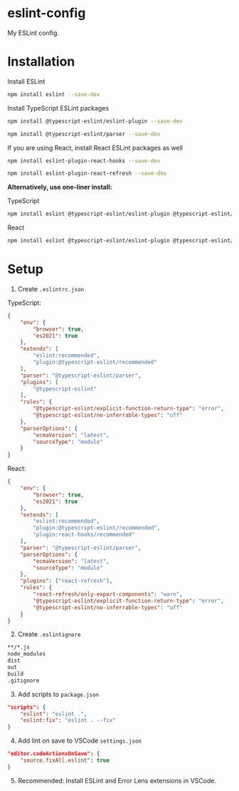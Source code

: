 # eslint-config

My ESLint config.

# Installation

Install ESLint 

```bash
npm install eslint --save-dev
```

Install TypeScript ESLint packages

```bash
npm install @typescript-eslint/eslint-plugin --save-dev

npm install @typescript-eslint/parser --save-dev
```

If you are using React, install React ESLint packages as well

```bash
npm install eslint-plugin-react-hooks --save-dev

npm install eslint-plugin-react-refresh --save-dev
```


**Alternatively, use one-liner install:** 

TypeScript

```bash
npm install eslint @typescript-eslint/eslint-plugin @typescript-eslint/parser --save-dev
```

React

```bash
npm install eslint @typescript-eslint/eslint-plugin @typescript-eslint/parser eslint-plugin-react-hooks eslint-plugin-react-refresh --save-dev
```

# Setup

1. Create `.eslintrc.json`

TypeScript:

```json
{
    "env": {
        "browser": true,
        "es2021": true
    },
    "extends": [
        "eslint:recommended",
        "plugin:@typescript-eslint/recommended"
    ],
    "parser": "@typescript-eslint/parser",
    "plugins": [
        "@typescript-eslint"
    ],
    "rules": {
        "@typescript-eslint/explicit-function-return-type": "error",
        "@typescript-eslint/no-inferrable-types": "off"
    },
    "parserOptions": {
        "ecmaVersion": "latest",
        "sourceType": "module"
    }
}
```

React: 

```json
{
    "env": {
        "browser": true,
        "es2021": true
    },
    "extends": [
        "eslint:recommended",
        "plugin:@typescript-eslint/recommended",
        "plugin:react-hooks/recommended"
    ],
    "parser": "@typescript-eslint/parser",
    "parserOptions": {
        "ecmaVersion": "latest",
        "sourceType": "module"
    },
    "plugins": ["react-refresh"],
    "rules": {
        "react-refresh/only-export-components": "warn",
        "@typescript-eslint/explicit-function-return-type": "error",
        "@typescript-eslint/no-inferrable-types": "off"
    }
}
```

2. Create `.eslintignore`

```txt
**/*.js
node_modules
dist
out
build
.gitignore
```

3. Add scripts to `package.json`

```json
"scripts": {
    "eslint": "eslint .",
    "eslint:fix": "eslint . --fix"
}
```

4. Add lint on save to VSCode `settings.json`

```json
"editor.codeActionsOnSave": {
    "source.fixAll.eslint": true
}
```

5. Recommended: Install ESLint and Error Lens extensions in VSCode.
